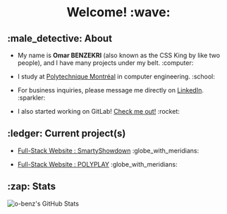 <h1 style="text-align: center">Welcome! :wave:</h1>

<h2 style="text-align: left">:male_detective: About</h2>
<ul>
  <li>
    <p>
      My name is <b>Omar BENZEKRI</b> (also known as the CSS King by like two people), and I have many projects under my belt. :computer:
    </p>
  </li>
  <li>
    <p>
      I study at <a href="https://www.polymtl.ca/">Polytechnique Montréal</a> in computer engineering. :school:
    </p>
  </li>
  <li>
    <p>
      For business inquiries, please message me directly on <a href="https://www.linkedin.com/in/omar-benzekri1/">LinkedIn</a>. :sparkler:
    </p>
  </li>
  <li>
    <p>
      I also started working on GitLab! <a href="https://gitlab.com/o-benz">Check me out!</a> :rocket:
    </p>
  </li>
</ul>

<h2 style="text-align: left">:ledger: Current project(s)</h2>
<ul>
  <li>
    <p>
      <a href="https://gitlab.com/polytechnique-montr-al/log2990/20241/equipe-101/LOG2990-101">Full-Stack Website : SmartyShowdown</a> :globe_with_meridians:
    </p>
  </li>
  <li>
    <p>
      <a href="https://github.com/o-benz/POLYPLAY">Full-Stack Website : POLYPLAY</a> :globe_with_meridians:
    </p>
  </li>
</ul>

<h2 style="text-align: left">:zap: Stats</h2>
<img align="left" alt="o-benz's GitHub Stats" src="https://github-readme-stats.vercel.app/api?username=o-benz&theme=tokyonight&count_private=true" />
